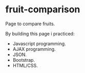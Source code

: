 # fruit-comparison
Page to compare fruits.

By building this page i practiced:

- Javascript programming.
- AJAX programming.
- JSON.
- Bootstrap.
- HTML/CSS.
